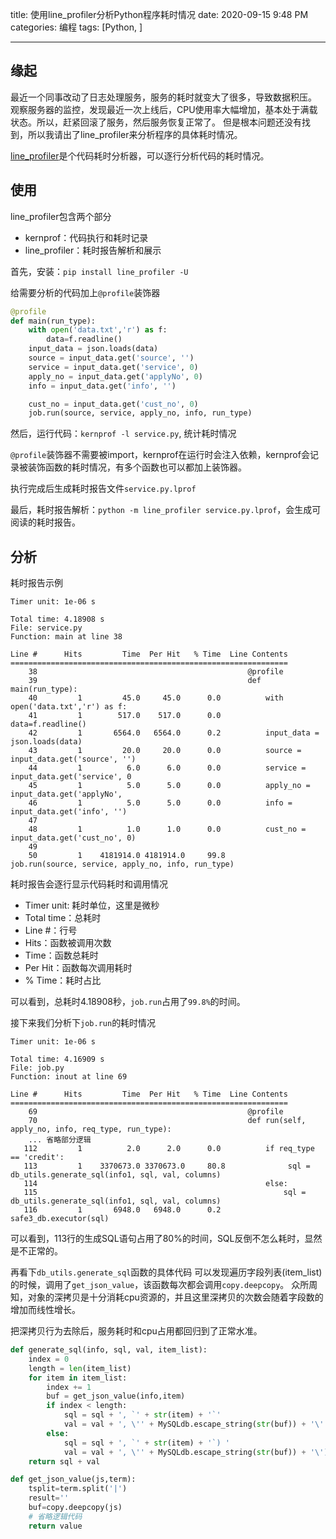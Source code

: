 title: 使用line_profiler分析Python程序耗时情况
date: 2020-09-15 9:48 PM
categories: 编程
tags: [Python, ]

-------

## 缘起
最近一个同事改动了日志处理服务，服务的耗时就变大了很多，导致数据积压。
观察服务器的监控，发现最近一次上线后，CPU使用率大幅增加，基本处于满载状态。所以，赶紧回滚了服务，然后服务恢复正常了。
但是根本问题还没有找到，所以我请出了line_profiler来分析程序的具体耗时情况。

[line_profiler](https://github.com/pyutils/line_profiler)是个代码耗时分析器，可以逐行分析代码的耗时情况。
<!--more-->

## 使用
line_profiler包含两个部分
- kernprof：代码执行和耗时记录
- line_profiler：耗时报告解析和展示

首先，安装：`pip install line_profiler -U`

给需要分析的代码加上`@profile`装饰器
```python
@profile
def main(run_type):
    with open('data.txt','r') as f:
        data=f.readline()
    input_data = json.loads(data)
    source = input_data.get('source', '')
    service = input_data.get('service', 0)
    apply_no = input_data.get('applyNo', 0)
    info = input_data.get('info', '')

    cust_no = input_data.get('cust_no', 0)
    job.run(source, service, apply_no, info, run_type)
```

然后，运行代码：`kernprof -l service.py`, 统计耗时情况

`@profile`装饰器不需要被import，kernprof在运行时会注入依赖，kernprof会记录被装饰函数的耗时情况，有多个函数也可以都加上装饰器。

执行完成后生成耗时报告文件`service.py.lprof`

最后，耗时报告解析：`python -m line_profiler service.py.lprof`，会生成可阅读的耗时报告。

## 分析
耗时报告示例
```
Timer unit: 1e-06 s

Total time: 4.18908 s
File: service.py
Function: main at line 38

Line #      Hits         Time  Per Hit   % Time  Line Contents
==============================================================
    38                                               @profile
    39                                               def main(run_type):
    40         1         45.0     45.0      0.0          with open('data.txt','r') as f:
    41         1        517.0    517.0      0.0              data=f.readline()
    42         1       6564.0   6564.0      0.2          input_data = json.loads(data)
    43         1         20.0     20.0      0.0          source = input_data.get('source', '')
    44         1          6.0      6.0      0.0          service = input_data.get('service', 0
    45         1          5.0      5.0      0.0          apply_no = input_data.get('applyNo', 
    46         1          5.0      5.0      0.0          info = input_data.get('info', '')
    47
    48         1          1.0      1.0      0.0          cust_no = input_data.get('cust_no', 0)
    49                                                   
    50         1    4181914.0 4181914.0     99.8         job.run(source, service, apply_no, info, run_type)
```

耗时报告会逐行显示代码耗时和调用情况
- Timer unit: 耗时单位，这里是微秒
- Total time：总耗时
- Line #：行号
- Hits：函数被调用次数
- Time：函数总耗时
- Per Hit：函数每次调用耗时
- % Time：耗时占比

可以看到，总耗时4.18908秒，`job.run`占用了`99.8%`的时间。

接下来我们分析下`job.run`的耗时情况
```
Timer unit: 1e-06 s

Total time: 4.16909 s
File: job.py
Function: inout at line 69

Line #      Hits         Time  Per Hit   % Time  Line Contents
==============================================================
    69                                               @profile
    70                                               def run(self, apply_no, info, req_type, run_type):
    ... 省略部分逻辑
   112         1          2.0      2.0      0.0          if req_type == 'credit':
   113         1    3370673.0 3370673.0     80.8              sql = db_utils.generate_sql(info1, sql, val, columns)
   114                                                   else:
   115                                                       sql = db_utils.generate_sql(info1, sql, val, columns)
   116         1       6948.0   6948.0      0.2          safe3_db.executor(sql)
```

可以看到，113行的生成SQL语句占用了80%的时间，SQL反倒不怎么耗时，显然是不正常的。

再看下`db_utils.generate_sql`函数的具体代码
可以发现遍历字段列表(item_list)的时候，调用了`get_json_value`，该函数每次都会调用`copy.deepcopy`。
众所周知，对象的深拷贝是十分消耗cpu资源的，并且这里深拷贝的次数会随着字段数的增加而线性增长。

把深拷贝行为去除后，服务耗时和cpu占用都回归到了正常水准。

```python
def generate_sql(info, sql, val, item_list):
    index = 0
    length = len(item_list)
    for item in item_list:
        index += 1
        buf = get_json_value(info,item)
        if index < length:
            sql = sql + ', `' + str(item) + '`'
            val = val + ', \'' + MySQLdb.escape_string(str(buf)) + '\''
        else:
            sql = sql + ', `' + str(item) + '`) '
            val = val + ', \'' + MySQLdb.escape_string(str(buf)) + '\')'
    return sql + val

def get_json_value(js,term):
    tsplit=term.split('|')
    result=''
    buf=copy.deepcopy(js)
    # 省略逻辑代码
    return value
```
